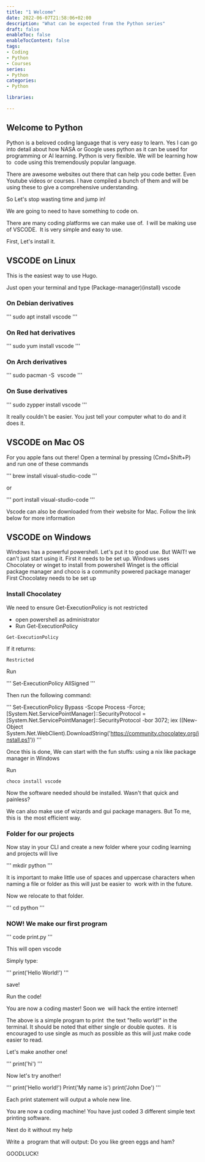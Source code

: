```yaml
---
title: "1 Welcome"
date: 2022-06-07T21:58:06+02:00
description: "What can be expected from the Python series"
draft: false
enableToc: false
enableTocContent: false
tags:
- Coding
- Python
- Courses
series:
- Python
categories:
- Python

libraries:

---
```



## Welcome to Python

Python is a beloved coding language that is very easy to learn.
Yes I can go into detail about how NASA or Google uses python as it can be used for programming or AI learning.
Python is very flexible. We will be learning how to  code using this tremendously popular language.

There are awesome websites out there that can help you code better. Even Youtube videos or courses. I have compiled a bunch of them and will be using these to give a comprehensive understanding.

So Let's stop wasting time and jump in!

We are going to need to have something to code on.

There are many coding platforms we can make use of.  I will be making use of VSCODE.  It is very simple and easy to use.

First, Let's install it.

## VSCODE on Linux

This is the easiest way to use Hugo.

Just open your terminal and type (Package-manager)(install) vscode 

### On Debian derivatives

'''
sudo apt install vscode 
'''

### On Red hat derivatives

'''
sudo yum install vscode 
'''

### On Arch derivatives

'''
sudo pacman -S  vscode 
'''

### On Suse derivatives

'''
sudo zypper install vscode 
'''

It really couldn't be easier. You just tell your computer what to do and it does it.

## VSCODE on Mac OS

For you apple fans out there! Open a terminal by pressing (Cmd+Shift+P) and run one of these commands

'''
brew install visual-studio-code
'''

or

'''
port install visual-studio-code
'''

Vscode can also be downloaded from their website for Mac. Follow the link below for more information



## VSCODE on Windows

Windows has a powerful powershell. Let's put it to good use.
But WAIT! we can't just start using it. First it needs to be set up.
Windows uses Chocolatey or winget to install from powershell
Winget is the official package manager and choco is a community powered package manager
First Chocolatey needs to be set up

### Install Chocolatey

We need to ensure Get-ExecutionPolicy is not restricted

* open powershell as administrator
* Run Get-ExecutionPolicy

```
Get-ExecutionPolicy
```

If it returns:

```
Restricted
```

Run

'''
Set-ExecutionPolicy AllSigned 
'''

Then run the following command:

'''
Set-ExecutionPolicy Bypass -Scope Process -Force; [System.Net.ServicePointManager]::SecurityProtocol = [System.Net.ServicePointManager]::SecurityProtocol -bor 3072; iex ((New-Object System.Net.WebClient).DownloadString('https://community.chocolatey.org/install.ps1'))
'''

Once this is done, We can start with the fun stuffs: using a nix like package manager in Windows

Run

```
choco install vscode
```
Now the software needed should be installed. Wasn't that quick and painless?

We can also make use of wizards and gui package managers. But To me, this is  the most efficient way.

### Folder for our projects

Now stay in your CLI and create a new folder where your coding learning and projects will live

'''
mkdir python
'''

It is important to make little use of spaces and uppercase characters when naming a file or folder as this will just be easier to  work with in the future.

Now we relocate to that folder.

'''
cd python
'''

### NOW! We make our first program

'''
code print.py
'''

This will open vscode

Simply type:

'''
print('Hello World!')
'''

save!

Run the code!

You are now a coding master! Soon we  will hack the entire internet!

The above is a simple program to print  the text "hello world!" in the terminal.
It should be noted that either single or double quotes.  it is encouraged to use single as much as possible as this will just make code easier to read.

Let's make another one!

'''
print('hi')
'''

Now let's try another!

'''
print('Hello world!')
Print('My name is')
print('John Doe')
'''

Each print statement will output a whole new line.

You are now a coding machine!
You have just coded 3 different simple text printing software.

Next do it without my help

Write a  program that will output: Do you like green eggs and ham?

GOODLUCK!